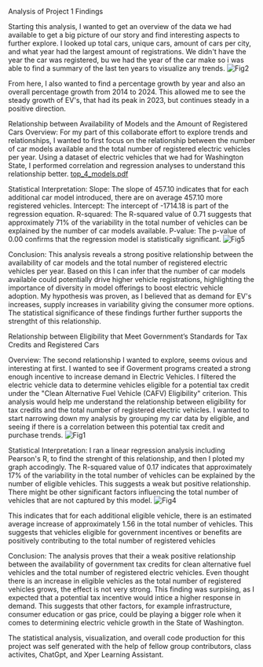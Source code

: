 Analysis of Project 1 Findings

Starting this analysis, I wanted to get an overview of the data we had available to get a big picture of our story and find interesting aspects to further explore. I looked up total cars, unique cars, amount of cars per city, and what year had the largest amount of registrations. We didn't have the year the car was registered, bu we had the year of the car make so i was able to find a summary of the last ten years to visualize any trends. 
![Fig2](https://github.com/user-attachments/assets/c9bb31f1-a3f4-42a9-a005-1042221b12cb)

From here, I also wanted to find a percentage growth by year and also an overall percentage growth from 2014 to 2024. This allowed me to see the steady growth of EV's, that had its peak in 2023, but continues steady in a positive direction. 


Relationship between Availability of Models and the Amount of Registered Cars
Overview:
For my part of this collaborate effort to explore trends and relationships, I wanted to first focus on the relationship between the number of car models available and the total number of registered electric vehicles per year. Using a dataset of electric vehicles that we had for Washington State, I performed correlation and regression analyses to understand this relationship better.
[top_4_models.pdf](https://github.com/user-attachments/files/16242925/top_4_models.pdf)

Statistical Interpretation:
Slope: The slope of 457.10 indicates that for each additional car model introduced, there are on average 457.10 more registered vehicles.
Intercept: The intercept of -1714.18 is part of the regression equation.
R-squared: The R-squared value of 0.71 suggests that approximately 71% of the variability in the total number of vehicles can be explained by the number of car models available.
P-value: The p-value of 0.00 confirms that the regression model is statistically significant.
![Fig5](https://github.com/user-attachments/assets/e61745cc-8640-4006-9042-65b1e725ec33)

Conclusion:
This analysis reveals a strong positive relationship between the availability of car models and the total number of registered electric vehicles per year. Based on this I can infer that the number of car models available could potentially drive higher vehicle registrations, highlighting the importance of diversity in model offerings to boost electric vehicle adoption. My hypothesis was proven, as I believed that as demand for EV's increases, supply increases in variability giving the consumer more options. The statistical significance of these findings further further supports the strengtht of this relationship.

Relationship between Eligibility that Meet Government’s Standards for Tax Credits and Registered Cars

Overview:
The second relationship I wanted to explore, seems ovious and interesting at first. I wanted to see if Goverment programs created a strong enough incentive to increase demand in Electric Vehicles. I filtered the electric vehicle data to determine vehicles eligible for a potential tax credit under the "Clean Alternative Fuel Vehicle (CAFV) Eligibility" criterion. This analysis would help me understand the relationship between eligibility for tax credits and the total number of registered electric vehicles.
I wanted to start narrowing down my analysis by grouping my car data by eligible, and seeing if there is a correlation between this potential tax credit and purchase trends. 
![Fig1](https://github.com/user-attachments/assets/cd7ca6fa-e9b8-4b8c-9bd3-5df38e4f7e40)

Statistical Interpretation:
I ran a linear regression analysis including Pearson's R, to find the strenght of this relationship, and then I ploted my graph accodingly. 
The R-squared value of 0.17 indicates that approximately 17% of the variability in the total number of vehicles can be explained by the number of eligible vehicles. This suggests a weak but positive relationship. There might be other significant factors influencing the total number of vehicles that are not captured by this model.
![Fig4](https://github.com/user-attachments/assets/738ccad1-b62c-4aa9-a215-bd949d7949c9)

This indicates that for each additional eligible vehicle, there is an estimated average increase of approximately 1.56 in the total number of vehicles. This suggests that vehicles eligible for government incentives or benefits are positively contributing to the total number of registered vehicles

Conclusion:
The analysis proves that their a weak positive relationship between the availability of government tax credits for clean alternative fuel vehicles and the total number of registered electric vehicles. Even thought there is an increase in eligible vehicles as the total number of registered vehicles grows, the effect is not very strong. This finding was surpising, as I expected that a potential tax incentive would intice a higher response in demand. This suggests that other factors, for example infrastructure, consumer education or gas price, could be playing a bigger role when it comes to determining electric vehicle growth in the State of Washington. 



The statistical analysis, visualization, and overall code production for this project was self generated with the help of fellow group contributors, class activites, ChatGpt, and Xper Learning Assistant. 



